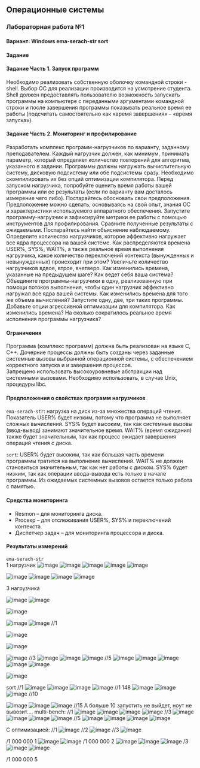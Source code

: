 ## Операционные системы 
### Лабораторная работа №1
#### Вариант: Windows ema-serach-str sort </br>
#### Задание </br>
#### Задание Часть 1. Запуск программ </br>

Необходимо реализовать собственную оболочку командной строки - shell. Выбор ОС для реализации производится на усмотрение студента. Shell должен предоставлять пользователю возможность запускать программы на компьютере с 
переданными аргументами командной строки и после завершения программы показывать реальное время ее работы (подсчитать самостоятельно как «время завершения» – «время запуска»). </br>

#### Задание Часть 2. Мониторинг и профилирование </br>

Разработать комплекс программ-нагрузчиков по варианту, заданному преподавателем. Каждый нагрузчик должен, как минимум, принимать параметр, который определяет количество повторений для алгоритма, указанного в задании. 
Программы должны нагружать вычислительную систему, дисковую подсистему или обе подсистемы сразу. Необходимо скомпилировать их без опций оптимизации компилятора.
Перед запуском нагрузчика, попробуйте оценить время работы вашей программы или ее результаты (если по варианту вам досталось измерение чего либо).
Постарайтесь обосновать свои предположения. Предположение можно сделать, основываясь на свой опыт, знания ОС и характеристики используемого аппаратного обеспечения.
Запустите программу-нагрузчик и зафиксируйте метрики ее работы с помощью инструментов для профилирования. Сравните полученные результаты с ожидаемыми. Постарайтесь найти объяснение наблюдаемому.
Определите количество нагрузчиков, которое эффективно нагружает все ядра процессора на вашей системе. Как распределяются времена  USER%, SYS%, WAIT%, а 
также реальное время выполнения нагрузчика, какое количество переключений контекста (вынужденных и невынужденных) происходит при этом?
Увеличьте количество нагрузчиков вдвое, втрое, вчетверо. Как изменились времена, указанные на предыдущем шаге? Как ведет себя ваша система?
Объедините программы-нагрузчики в одну, реализованную при помощи потоков выполнения, чтобы один нагрузчик эффективно нагружал все ядра вашей системы. 
Как изменились времена для того же объема вычислений? Запустите одну, две, три таких программы.
Добавьте опции агрессивной оптимизации для компилятора. Как изменились времена? На сколько сократилось реальное время исполнения программы нагрузчика? </br>

#### Ограничения

Программа (комплекс программ) должна быть реализован на языке C, C++.
Дочерние процессы должны быть созданы через заданные системные вызовы выбранной операционной системы, с обеспечением корректного запуска и и завершения процессов.  
Запрещено использовать высокоуровневые абстракции над системными вызовами. Необходимо использовать, в случае Unix, процедуры libc. </br>

#### Предположения о свойствах программ нагрузчиков
`ema-serach-str`: нагрузка на диск из-за множества операций чтения. Показатель USER% будет низким, потому что программа не выполняет сложных вычислений. 
SYS% будет высоким, так как системные вызовы (ввод-вывод) занимают значительное время. WAIT% (время ожидания) также будет значительным, так как процесс ожидает завершения операций чтения с диска. </br>

`sort`: USER% будет высоким, так как большая часть времени программы тратится на выполнение вычислений. WAIT% не должен становиться значительным, так как нет работы с диском. SYS% будет низким, так как операции ввода-вывода есть только в начале программы. Из ожидаемых системных вызовов остается только работа с памятью. </br>

#### Средства мониторинга
- Resmon – для мониторинга диска.
- Procexp – для отслеживания USER%, SYS% и переключений контекста.
- Диспетчер задач – для мониторинга процессора и диска. 
 #### Результаты измерений
 `ema-serach-str`  </br>
 1 нагрузчик
![image](https://github.com/user-attachments/assets/ed0d49d0-d154-4d32-a183-b9c40453a4a6)
 ![image](https://github.com/user-attachments/assets/6510c518-1b01-48cc-873e-86c58803cdd7)
 ![image](https://github.com/user-attachments/assets/16f96d3c-4d95-435b-a08f-140599e3b123)
 ![image](https://github.com/user-attachments/assets/a97a3b59-5d0e-4b6b-a395-c8f1f6c1892b)
 ![image](https://github.com/user-attachments/assets/24002b28-f4ad-4bd7-acb2-d03608a461a5)

![image](https://github.com/user-attachments/assets/64179d50-b73b-46bc-9814-95112fa593d1)
![image](https://github.com/user-attachments/assets/80b842ea-8ddd-428e-b4b7-3165b97a39bf)
![image](https://github.com/user-attachments/assets/32d1d0c7-a539-45b6-a8c3-5987bb040d9e)
![image](https://github.com/user-attachments/assets/f0c07855-d1d6-4f59-b2cc-047a4c15d0a9)

3 нагрузчика

![image](https://github.com/user-attachments/assets/f85684ba-9cae-419a-a802-393e64dee29d)
![image](https://github.com/user-attachments/assets/248c61fc-209f-4f50-bb14-4025642c5c6c)

![image](https://github.com/user-attachments/assets/a439fa32-0875-4177-ae0d-e234ea5fc0c8)


![image](https://github.com/user-attachments/assets/bd9dbe39-8af3-4ff3-a633-d47b6a2c9f20)
![image](https://github.com/user-attachments/assets/bd9da691-f824-468a-8c12-6194a13f05a4)
//1

![image](https://github.com/user-attachments/assets/d1df9443-ab4e-4cab-921d-a1a453b93bc7)

 ![image](https://github.com/user-attachments/assets/368cbb20-2a1b-4450-af32-9a4fdf791cb8)
 
![image](https://github.com/user-attachments/assets/411f4b8c-41e6-4e86-a089-385adc870d03)
//3
![image](https://github.com/user-attachments/assets/a0c12965-4a3b-430a-922b-f5b902a37dcf)
![image](https://github.com/user-attachments/assets/cd0fc131-88cc-4983-96b0-aca67cb3fefb)
![image](https://github.com/user-attachments/assets/128da663-112b-4e0f-9bc2-c8a36f04a8be)
//5
![image](https://github.com/user-attachments/assets/e60592f9-33e9-4039-b402-4b56ec77a3d8)
![image](https://github.com/user-attachments/assets/4edfcdf2-9d82-4df6-87f2-2306b7101dc1)
![image](https://github.com/user-attachments/assets/030c5eff-46dc-47fe-bccc-8ff91e3309ff)
![image](https://github.com/user-attachments/assets/39280c9d-48f3-48e7-931e-8ee7cd9cc079)
![image](https://github.com/user-attachments/assets/8af1379b-de07-4e13-85ab-aeaf888fbec3)

![image](https://github.com/user-attachments/assets/149a0281-6e8e-4671-823a-cb91d72ddfac)

sort
//1
![image](https://github.com/user-attachments/assets/f992008f-ef7e-4371-afc7-ba6e51b99a8b)
![image](https://github.com/user-attachments/assets/2dd123e4-bc29-4aac-877b-ad9d84c05253)
![image](https://github.com/user-attachments/assets/e3ede237-9e93-4fec-bb28-b4c445025b9c)
![image](https://github.com/user-attachments/assets/17fe6221-9869-46f6-830f-2c15bdeb5f58)
//1 148
![image](https://github.com/user-attachments/assets/31bed94d-42fb-4ffa-938e-b521262236e5)
![image](https://github.com/user-attachments/assets/e7f5a5a2-a66b-4b8c-81ce-a07916f3405b)
![image](https://github.com/user-attachments/assets/0cf572d2-91f5-4a4f-9a0b-7c75033f5b7e)
//10

![image](https://github.com/user-attachments/assets/a1a8ef6d-54b6-4650-8c9e-904722767bd3)
![image](https://github.com/user-attachments/assets/ce4b6c57-f194-4b68-b400-18738a89bc5f)
![image](https://github.com/user-attachments/assets/3e4fe686-9bfa-466e-ae99-498df696f464)
//15
А больше 10 запустить не выйдет, ноут не вывозит....
multi-bench:
//1
![image](https://github.com/user-attachments/assets/6e9ed31a-cc2a-4d8c-b433-e2e41eda23c1)
![image](https://github.com/user-attachments/assets/99a048b9-0ef3-49da-a907-61631daf116b)
![image](https://github.com/user-attachments/assets/3a5d7abd-6aed-48aa-a3d1-66c180835f29)
![image](https://github.com/user-attachments/assets/86f8cb89-72da-4c16-ba7c-6fddbbe8902f)
//3
![image](https://github.com/user-attachments/assets/93dac60c-04d0-4fbd-a7a0-ea252cb38827)
![image](https://github.com/user-attachments/assets/5ce8dbe5-b4d0-4b91-a813-04b7a7091a32)
![image](https://github.com/user-attachments/assets/955e9cbe-ab8a-4244-8403-a93ac70602ff)
![image](https://github.com/user-attachments/assets/3f1dbe50-520b-4883-ad43-f99d3450d85f)
//5
![image](https://github.com/user-attachments/assets/b1dc4c38-c8fb-4f64-9456-150d6cfbbafc)
![image](https://github.com/user-attachments/assets/5748efea-95a1-4c6a-9086-99aae3f341fc)
![image](https://github.com/user-attachments/assets/2ff6b5bd-0976-4cb3-8f19-e88340c9c492)
![image](https://github.com/user-attachments/assets/3d56decc-7474-4068-9b25-523d352231c0)

С оптимизацией:
//1
![image](https://github.com/user-attachments/assets/acacd58f-d3bd-44ae-8460-300aa18641bd)
//2
![image](https://github.com/user-attachments/assets/92e60733-1be4-42b2-a813-863e9a3ea551)
//3
![image](https://github.com/user-attachments/assets/6df0c4c0-f06a-4c09-b0b8-2ce7a162a381)

/1 000 000 1
![image](https://github.com/user-attachments/assets/2c9d6e42-1854-4801-9676-1b464ca1a536)
![image](https://github.com/user-attachments/assets/4a9d643e-444e-4f77-a905-8daafdf81e9a)
/1 000 000 2
![image](https://github.com/user-attachments/assets/465a24c3-dff6-4697-b490-15a7ae7bdd1d)
![image](https://github.com/user-attachments/assets/f0c0f6a3-480c-4ce6-b752-08ed4ae05bc4)
![image](https://github.com/user-attachments/assets/87a43cde-81a6-42cc-9c0a-0609b54c956e)
/3
![image](https://github.com/user-attachments/assets/c06791ad-f23f-4195-8010-1eb7d3cac234)
![image](https://github.com/user-attachments/assets/b530f36f-4b46-4da1-962a-70b06973dba7)



/1 000 000 5











